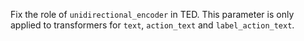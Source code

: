Fix the role of `unidirectional_encoder` in TED. This parameter is only applied to
transformers for `text`, `action_text` and `label_action_text`.

